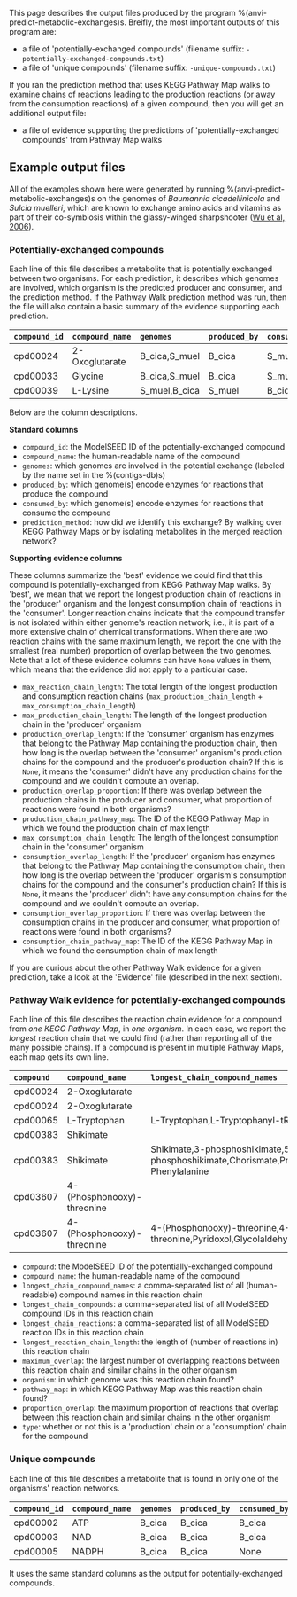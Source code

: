 This page describes the output files produced by the program %(anvi-predict-metabolic-exchanges)s. Breifly, the most important outputs of this program are:

- a file of 'potentially-exchanged compounds' (filename suffix: `-potentially-exchanged-compounds.txt`)
- a file of 'unique compounds' (filename suffix: `-unique-compounds.txt`)

If you ran the prediction method that uses KEGG Pathway Map walks to examine chains of reactions leading to the production reactions (or away from the consumption reactions) of a given compound, then you will get an additional output file:

- a file of evidence supporting the predictions of 'potentially-exchanged compounds' from Pathway Map walks

## Example output files

All of the examples shown here were generated by running %(anvi-predict-metabolic-exchanges)s on the genomes of _Baumannia cicadellinicola_ and _Sulcia muelleri_, which are known to exchange amino acids and vitamins as part of their co-symbiosis within the glassy-winged sharpshooter ([Wu et al, 2006](https://doi.org/10.1371/journal.pbio.0040188)).

### Potentially-exchanged compounds

Each line of this file describes a metabolite that is potentially exchanged between two organisms. For each prediction, it describes which genomes are involved, which organism is the predicted producer and consumer, and the prediction method. If the Pathway Walk prediction method was run, then the file will also contain a basic summary of the evidence supporting each prediction.

|**`compound_id`**|**`compound_name`**|**`genomes`**|**`produced_by`**|**`consumed_by`**|**`prediction_method`**|**`max_reaction_chain_length`**|**`max_production_chain_length`**|**`production_overlap_length`**|**`production_overlap_proportion`**|**`production_chain_pathway_map`**|**`max_consumption_chain_length`**|**`consumption_overlap_length`**|**`consumption_overlap_proportion`**|**`consumption_chain_pathway_map`**|
|:--|:--|:--|:--|:--|:--|:--|:--|:--|:--|:--|:--|:--|:--|:--|
|cpd00024|2-Oxoglutarate|B_cica,S_muel|B_cica|S_muel|Pathway_Map_Walk|3|2|None|None|00340|1|1|1.0|00220|
|cpd00033|Glycine|B_cica,S_muel|B_cica|S_muel|Pathway_Map_Walk|2|1|None|None|00480|1|1|1.0|00630|
|cpd00039|L-Lysine|S_muel,B_cica|S_muel|B_cica|Pathway_Map_Walk|8|7|None|None|00300|1|1|1.0|00970|

Below are the column descriptions.

**Standard columns**
- `compound_id`: the ModelSEED ID of the potentially-exchanged compound
- `compound_name`: the human-readable name of the compound
- `genomes`: which genomes are involved in the potential exchange (labeled by the name set in the %(contigs-db)s)
- `produced_by`: which genome(s) encode enzymes for reactions that produce the compound
- `consumed_by`: which genome(s) encode enzymes for reactions that consume the compound
- `prediction_method`: how did we identify this exchange? By walking over KEGG Pathway Maps or by isolating metabolites in the merged reaction network?

**Supporting evidence columns**

These columns summarize the 'best' evidence we could find that this compound is potentially-exchanged from KEGG Pathway Map walks. By 'best', we mean that we report the longest production chain of reactions in the 'producer' organism and the longest consumption chain of reactions in the 'consumer'. Longer reaction chains indicate that the compound transfer is not isolated within either genome's reaction network; i.e., it is part of a more extensive chain of chemical transformations. When there are two reaction chains with the same maximum length, we report the one with the smallest (real number) proportion of overlap between the two genomes. Note that a lot of these evidence columns can have `None` values in them, which means that the evidence did not apply to a particular case.

- `max_reaction_chain_length`: The total length of the longest production and consumption reaction chains (`max_production_chain_length` + `max_consumption_chain_length`)
- `max_production_chain_length`: The length of the longest production chain in the 'producer' organism
- `production_overlap_length`: If the 'consumer' organism has enzymes that belong to the Pathway Map containing the production chain, then how long is the overlap between the 'consumer' organism's production chains for the compound and the producer's production chain? If this is `None`, it means the 'consumer' didn't have any production chains for the compound and we couldn't compute an overlap.
- `production_overlap_proportion`: If there was overlap between the production chains in the producer and consumer, what proportion of reactions were found in both organisms?
- `production_chain_pathway_map`: The ID of the KEGG Pathway Map in which we found the production chain of max length
- `max_consumption_chain_length`: The length of the longest consumption chain in the 'consumer' organism
- `consumption_overlap_length`: If the 'producer' organism has enzymes that belong to the Pathway Map containing the consumption chain, then how long is the overlap between the 'producer' organism's consumption chains for the compound and the consumer's production chain? If this is `None`, it means the 'producer' didn't have any consumption chains for the compound and we couldn't compute an overlap.
- `consumption_overlap_proportion`: If there was overlap between the consumption chains in the producer and consumer, what proportion of reactions were found in both organisms?
- `consumption_chain_pathway_map`: The ID of the KEGG Pathway Map in which we found the consumption chain of max length

If you are curious about the other Pathway Walk evidence for a given prediction, take a look at the 'Evidence' file (described in the next section).

### Pathway Walk evidence for potentially-exchanged compounds

Each line of this file describes the reaction chain evidence for a compound from _one KEGG Pathway Map_, in _one organism_. In each case, we report the _longest_ reaction chain that we could find (rather than reporting all of the many possible chains). If a compound is present in multiple Pathway Maps, each map gets its own line.

|**`compound`**|**`compound_name`**|**`longest_chain_compound_names`**|**`longest_chain_compounds`**|**`longest_chain_reactions`**|**`longest_reaction_chain_length`**|**`maximum_overlap`**|**`organism`**|**`pathway_map`**|**`proportion_overlap`**|**`type`**|
|:--|:--|:--|:--|:--|:--|:--|:--|:--|:--|:--|
|cpd00024|2-Oxoglutarate||||None|None|B_cica|00350|None|production|
|cpd00024|2-Oxoglutarate||||None|None|S_muel|00350|None|consumption|
|cpd00065|L-Tryptophan|L-Tryptophan,L-Tryptophanyl-tRNA(Trp)|C00078,C03512|rn:R03664|1|1|B_cica|00970|1.0|consumption|
|cpd00383|Shikimate||||4|None|B_cica|00400|None|production|
|cpd00383|Shikimate|Shikimate,3-phosphoshikimate,5-O--1-Carboxyvinyl-3-phosphoshikimate,Chorismate,Prephenate,Phenylpyruvate,L-Phenylalanine|C00493,C03175,C01269,C00251,C00254,C00166,C00079|rn:R02412,rn:R03460,rn:R01714,rn:R01715,rn:R01373,rn:R00694|6|3|S_muel|00400|0.5|consumption|
|cpd03607|4-(Phosphonooxy)-threonine||||2|None|B_cica|00750|None|production|
|cpd03607|4-(Phosphonooxy)-threonine|4-(Phosphonooxy)-threonine,4-Hydroxy-L-threonine,Pyridoxol,Glycolaldehyde|C06055,C06056,C00314,C00266|rn:R05086,rn:R01913,rn:R05840|3|0|S_muel|00750|None|consumption|

- `compound`: the ModelSEED ID of the potentially-exchanged compound
- `compound_name`: the human-readable name of the compound
- `longest_chain_compound_names`: a comma-separated list of all (human-readable) compound names in this reaction chain
- `longest_chain_compounds`: a comma-separated list of all ModelSEED compound IDs in this reaction chain
- `longest_chain_reactions`: a comma-separated list of all ModelSEED reaction IDs in this reaction chain
- `longest_reaction_chain_length`: the length of (number of reactions in) this reaction chain
- `maximum_overlap`: the largest number of overlapping reactions between this reaction chain and similar chains in the other organism
- `organism`: in which genome was this reaction chain found?
- `pathway_map`: in which KEGG Pathway Map was this reaction chain found?
- `proportion_overlap`: the maximum proportion of reactions that overlap between this reaction chain and similar chains in the other organism
- `type`: whether or not this is a 'production' chain or a 'consumption' chain for the compound

### Unique compounds

Each line of this file describes a metabolite that is found in only one of the organisms' reaction networks.

|**`compound_id`**|**`compound_name`**|**`genomes`**|**`produced_by`**|**`consumed_by`**|**`prediction_method`**|
|:--|:--|:--|:--|:--|:--|
|cpd00002|ATP|B_cica|B_cica|B_cica|Pathway_Map_Walk|
|cpd00003|NAD|B_cica|B_cica|B_cica|Pathway_Map_Walk|
|cpd00005|NADPH|B_cica|B_cica|None|Pathway_Map_Walk|

It uses the same standard columns as the output for potentially-exchanged compounds.